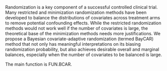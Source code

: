 Randomization is a key component of a successful controlled clinical trial. Many restricted and minimization randomization methods have been developed to balance the distributions of covariates across treatment arms to remove potential confounding effects. While the restricted randomization methods would not work well if the number of covariates is large, the theoretical base of the minimization methods needs more justifications. We propose a Bayesian covariate-adaptive randomization (termed BayCAR) method that not only has meaningful interpretations on its biasing randomization probability, but also achieves desirable overall and marginal balances, especially when the number of covariates to be balanced is large.

The main function is FUN.BCAR.
